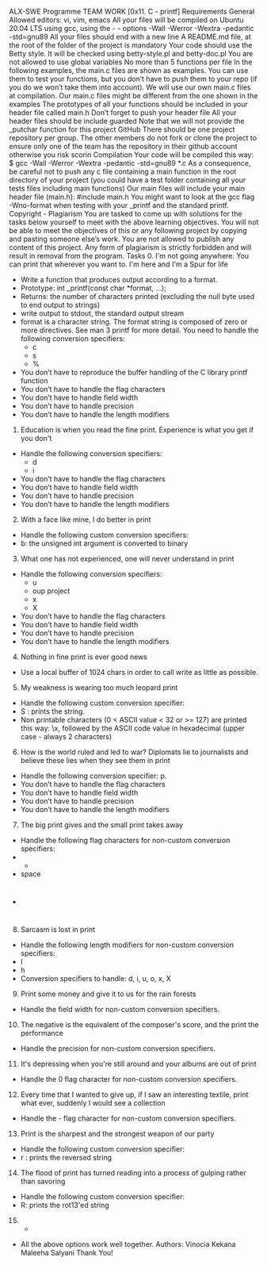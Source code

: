 ALX-SWE Programme TEAM WORK [0x11. C - printf]
Requirements
General
Allowed editors: vi, vim, emacs
All your files will be compiled on Ubuntu 20.04 LTS using gcc, using the - - options -Wall -Werror -Wextra -pedantic -std=gnu89
All your files should end with a new line
A README.md file, at the root of the folder of the project is mandatory
Your code should use the Betty style. It will be checked using betty-style.pl and betty-doc.pl
You are not allowed to use global variables
No more than 5 functions per file
In the following examples, the main.c files are shown as examples. You can use them to test your functions, but you don’t have to push them to your repo (if you do we won’t take them into account). We will use our own main.c files at compilation. Our main.c files might be different from the one shown in the examples
The prototypes of all your functions should be included in your header file called main.h
Don’t forget to push your header file
All your header files should be include guarded
Note that we will not provide the _putchar function for this project
GitHub
There should be one project repository per group. The other members do not fork or clone the project to ensure only one of the team has the repository in their github account otherwise you risk scorin
Compilation
Your code will be compiled this way:
$ gcc -Wall -Werror -Wextra -pedantic -std=gnu89 *.c
As a consequence, be careful not to push any c file containing a main function in the root directory of your project (you could have a test folder containing all your tests files including main functions)
Our main files will include your main header file (main.h): #include main.h
You might want to look at the gcc flag -Wno-format when testing with your _printf and the standard printf.
Copyright - Plagiarism
You are tasked to come up with solutions for the tasks below yourself to meet with the above learning objectives.
You will not be able to meet the objectives of this or any following project by copying and pasting someone else’s work.
You are not allowed to publish any content of this project.
Any form of plagiarism is strictly forbidden and will result in removal from the program.
Tasks
0. I'm not going anywhere. You can print that wherever you want to. I'm here and I'm a Spur for life
- Write a function that produces output according to a format.
- Prototype: int _printf(const char *format, ...);
- Returns: the number of characters printed (excluding the null byte used to end output to strings)
- write output to stdout, the standard output stream
- format is a character string. The format string is composed of zero or more directives. See man 3 printf for more detail. You need to handle the following conversion specifiers:
    - c
    - s
    - %
- You don’t have to reproduce the buffer handling of the C library printf function
- You don’t have to handle the flag characters
- You don’t have to handle field width
- You don’t have to handle precision
- You don’t have to handle the length modifiers
1. Education is when you read the fine print. Experience is what you get if you don't
- Handle the following conversion specifiers:
    - d
    - i
- You don’t have to handle the flag characters
- You don’t have to handle field width
- You don’t have to handle precision
- You don’t have to handle the length modifiers
2. With a face like mine, I do better in print
- Handle the following custom conversion specifiers:
- b: the unsigned int argument is converted to binary
3. What one has not experienced, one will never understand in print
- Handle the following conversion specifiers:
    - u
    - oup project
    - x
    - X
- You don’t have to handle the flag characters
- You don’t have to handle field width
- You don’t have to handle precision
- You don’t have to handle the length modifiers
4. Nothing in fine print is ever good news
- Use a local buffer of 1024 chars in order to call write as little as possible.
5. My weakness is wearing too much leopard print
- Handle the following custom conversion specifier:
- S : prints the string.
- Non printable characters (0 < ASCII value < 32 or >= 127) are printed this way: \x, followed by the ASCII code value in hexadecimal (upper case - always 2 characters)
6. How is the world ruled and led to war? Diplomats lie to journalists and believe these lies when they see them in print
- Handle the following conversion specifier: p.
- You don’t have to handle the flag characters
- You don’t have to handle field width
- You don’t have to handle precision
- You don’t have to handle the length modifiers
7. The big print gives and the small print takes away
- Handle the following flag characters for non-custom conversion specifiers:
- +
- space
- #
8. Sarcasm is lost in print
- Handle the following length modifiers for non-custom conversion specifiers:
- l
- h
- Conversion specifiers to handle: d, i, u, o, x, X
9. Print some money and give it to us for the rain forests
- Handle the field width for non-custom conversion specifiers.
10. The negative is the equivalent of the composer's score, and the print the performance
- Handle the precision for non-custom conversion specifiers.
11. It's depressing when you're still around and your albums are out of print
- Handle the 0 flag character for non-custom conversion specifiers.
12. Every time that I wanted to give up, if I saw an interesting textile, print what ever, suddenly I would see a collection
- Handle the - flag character for non-custom conversion specifiers.
13. Print is the sharpest and the strongest weapon of our party
- Handle the following custom conversion specifier:
- r : prints the reversed string
14. The flood of print has turned reading into a process of gulping rather than savoring
- Handle the following custom conversion specifier:
- R: prints the rot13'ed string
15. *
- All the above options work well together.
Authors:
Vinocia Kekana
Maleeha Salyani
Thank You!
